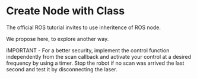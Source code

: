 # Create Node with Class

The official ROS tutorial invites to use inheritence of ROS node.
<!--
Like this: 

```python 

```
-->

We propose here, to explore another way.





IMPORTANT - For a better security, implement the control function independently from the scan callback and activate your control at a desired frequency by using a timer.
Stop the robot if no scan was arrived the last second and test it by disconnecting the laser.
